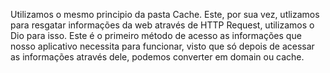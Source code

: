 Utilizamos o mesmo principio da pasta Cache. Este, por sua vez, utlizamos para resgatar informações da web através de HTTP Request, utilizamos o Dio para isso. 
Este é o primeiro método de acesso as informações que nosso aplicativo necessita para funcionar, visto que só depois de acessar as informações através dele, podemos converter em domain ou cache.